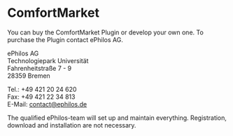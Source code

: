 # ComfortMarket

You can buy the ComfortMarket Plugin or develop your own one. To purchase the Plugin contact ePhilos AG.

ePhilos AG  
Technologiepark Universität  
Fahrenheitstraße 7 - 9  
28359 Bremen

Tel.: +49 421 20 24 620  
Fax: +49 421 22 34 813  
E-Mail: contact@ephilos.de

The qualified ePhilos-team will set up and maintain everything. Registration, download and installation are not necessary.